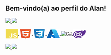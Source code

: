 ## Bem-vindo(a) ao perfil do Alan!

 <div>
   <a href="https://github.com/AlanAlm">
   <img height="180em" src="https://github-readme-stats.vercel.app/api?username=AlanAlm&show_icons=true&theme=dark&include_all_commits=true&count_private=true"/>
   <img height="180em" src="https://github-readme-stats.vercel.app/api/top-langs/?username=AlanAlm&layout=compact&langs_count=6&theme=dark&hide=css"/>
</div>
    
<div style="display: inline_block"><br>
  <img align="center" alt="Js" height="30" width="40" src="https://raw.githubusercontent.com/devicons/devicon/master/icons/javascript/javascript-plain.svg">
  <img align="center" alt="HTML" height="30" width="40" src="https://raw.githubusercontent.com/devicons/devicon/master/icons/html5/html5-original.svg">
  <img align="center" alt="CSS" height="30" width="40" src="https://raw.githubusercontent.com/devicons/devicon/master/icons/css3/css3-original.svg">
  <img align="center" alt="Azure" height="30" width="40"  
  src="https://raw.githubusercontent.com/devicons/devicon/master/icons/azure/azure-original.svg" />
  <img align="center" alt="C#" height="30" width="40" 
  src="https://cdn.jsdelivr.net/gh/devicons/devicon/icons/csharp/csharp-original.svg" />
  <img align="center" alt="Blazor" height="30" width="40"
  src="https://raw.githubusercontent.com/devicons/devicon/master/icons/blazor/blazor-original.svg" />
</div>
 
 <br>
   
 
<div> 
  <a href="https://www.instagram.com/alan.calmeida/" target="_blank">
    <img src="https://img.shields.io/badge/-Instagram-%23E4405F?style=for-the-badge&logo=instagram&logoColor=white">
  </a>
  <a href="https://www.linkedin.com/in/alan-almeida-b5bbb8123/" target="_blank">
    <img src="https://img.shields.io/badge/-LinkedIn-%230077B5?style=for-the-badge&logo=linkedin&logoColor=white">
  </a>
</div>

